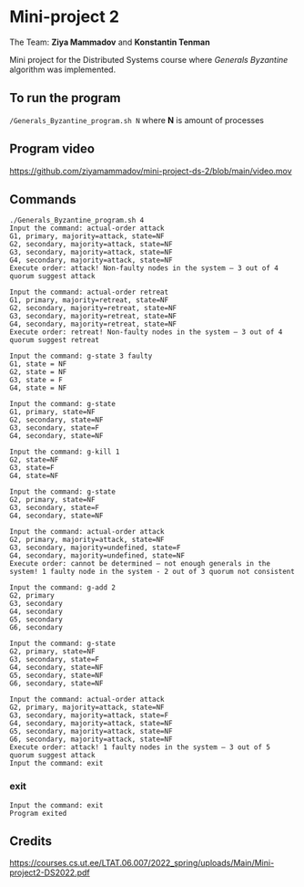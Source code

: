 # Mini-project 2
The Team: **Ziya Mammadov** and **Konstantin Tenman**

Mini project for the Distributed Systems course where *Generals Byzantine* algorithm was implemented.
## To run the program
`/Generals_Byzantine_program.sh N` where **N** is amount of processes
## Program video
https://github.com/ziyamammadov/mini-project-ds-2/blob/main/video.mov
## Commands
```
./Generals_Byzantine_program.sh 4
Input the command: actual-order attack
G1, primary, majority=attack, state=NF
G2, secondary, majority=attack, state=NF
G3, secondary, majority=attack, state=NF
G4, secondary, majority=attack, state=NF
Execute order: attack! Non-faulty nodes in the system – 3 out of 4 quorum suggest attack

Input the command: actual-order retreat
G1, primary, majority=retreat, state=NF
G2, secondary, majority=retreat, state=NF
G3, secondary, majority=retreat, state=NF
G4, secondary, majority=retreat, state=NF
Execute order: retreat! Non-faulty nodes in the system – 3 out of 4 quorum suggest retreat

Input the command: g-state 3 faulty
G1, state = NF
G2, state = NF
G3, state = F
G4, state = NF

Input the command: g-state
G1, primary, state=NF
G2, secondary, state=NF
G3, secondary, state=F
G4, secondary, state=NF

Input the command: g-kill 1 
G2, state=NF
G3, state=F
G4, state=NF

Input the command: g-state
G2, primary, state=NF
G3, secondary, state=F
G4, secondary, state=NF

Input the command: actual-order attack
G2, primary, majority=attack, state=NF
G3, secondary, majority=undefined, state=F
G4, secondary, majority=undefined, state=NF
Execute order: cannot be determined – not enough generals in the system! 1 faulty node in the system - 2 out of 3 quorum not consistent

Input the command: g-add 2
G2, primary
G3, secondary
G4, secondary
G5, secondary
G6, secondary

Input the command: g-state
G2, primary, state=NF
G3, secondary, state=F
G4, secondary, state=NF
G5, secondary, state=NF
G6, secondary, state=NF

Input the command: actual-order attack
G2, primary, majority=attack, state=NF
G3, secondary, majority=attack, state=F
G4, secondary, majority=attack, state=NF
G5, secondary, majority=attack, state=NF
G6, secondary, majority=attack, state=NF
Execute order: attack! 1 faulty nodes in the system – 3 out of 5 quorum suggest attack
Input the command: exit
```
### exit
```
Input the command: exit
Program exited  
```
## Credits
https://courses.cs.ut.ee/LTAT.06.007/2022_spring/uploads/Main/Mini-project2-DS2022.pdf